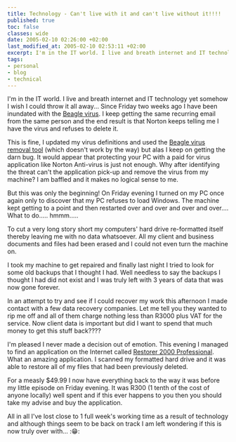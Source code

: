 ```yaml
---
title: Technology - Can't live with it and can't live without it!!!!
published: true
toc: false
classes: wide
date: 2005-02-10 02:26:00 +02:00
last_modified_at: 2005-02-10 02:53:11 +02:00
excerpt: I'm in the IT world. I live and breath internet and IT technology yet somehow I wish I could throw it all away... Since Friday two weeks ago I have been inundated with the Beagle virus.
tags:
- personal
- blog
- technical
---
```

I'm in the IT world. I live and breath internet and IT technology yet somehow I wish I could throw it all away... Since Friday two weeks ago I have been inundated with the <a href="http://securityresponse.symantec.com/avcenter/venc/data/w32.beagle.v@mm.html">Beagle virus</a>. I keep getting the same recurring email from the same person and the end result is that Norton keeps telling me I have the virus and refuses to delete it. 

This is fine, I updated my virus definitions and used the <a href="http://securityresponse.symantec.com/avcenter/venc/data/w32.beagle@mm.removal.tool.html">Beagle virus removal tool</a> (which doesn't work by the way) but alas I keep on getting the darn bug. It would appear that protecting your PC with a paid for virus application like Norton Anti-virus is just not enough. Why after identifying the threat can't the application pick-up and remove the virus from my machine? I am baffled and it makes no logical sense to me. 

But this was only the beginning! On Friday evening I turned on my PC once again only to discover that my PC refuses to load Windows. The machine kept getting to a point and then restarted over and over and over and over.... What to do..... hmmm..... 

To cut a very long story short my computers' hard drive re-formatted itself thereby leaving me with no data whatsoever. All my client and business documents and files had been erased and I could not even turn the machine on. 

I took my machine to get repaired and finally last night I tried to look for some old backups that I thought I had. Well needless to say the backups I thought I had did not exist and I was truly left with 3 years of data that was now gone forever. 

In an attempt to try and see if I could recover my work this afternoon I made contact with a few data recovery companies. Let me tell you they wanted to rip me off and all of them charge nothing less than R3000 plus VAT for the service. Now client data is important but did I want to spend that much money to get this stuff back???? 

I'm pleased I never made a decision out of emotion. This evening I managed to find an application on the Internet called <a href="http://www.restorer2000.com/">Restorer 2000 Professional</a>. What an amazing application. I scanned my formatted hard drive and it was able to restore all of my files that had been previously deleted. 

For a measly $49.99 I now have everything back to the way it was before my little episode on Friday evening. It was R300 (1 tenth of the cost of anyone locally) well spent and if this ever happens to you then you should take my advise and buy the application. 

All in all I've lost close to 1 full week's working time as a result of technology and although things seem to be back on track I am left wondering if this is now truly over with... ::grin::
